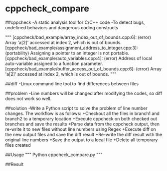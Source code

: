 # cppcheck_compare

##cppcheck
-A static analysis tool for C/C++ code
-To detect bugs, undefined behaviors and dangerous coding constructs

"""
[cppcheck/bad_example/array_index_out_of_bounds.cpp:6]: (error) Array 'a[2]' accessed at index 2, which is out of bounds.
[cppcheck/bad_example/assignment_address_to_integer.cpp:3]: (portability) Assigning a pointer to an integer is not portable.
[cppcheck/bad_example/auto_variables.cpp:4]: (error) Address of local auto-variable assigned to a function parameter.
[cppcheck/bad_example/buffer_access_out_of_bounds.cpp:6]: (error) Array 'a[2]' accessed at index 2, which is out of bounds.
"""

##diff
-Linux command line tool to find differences between files

##problem
-Line numbers will be changed after modifying the codes, so diff does not work so well.


##solution
-Write a Python script to solve the problem of line number changes. The workflow is as follows:
    +Checkout all the files in branch1 and branch2 to a temporary location
    +Execute cppcheck on both checked out branches and save the results
    +Parse data from the cppcheck output, then re-write it to new files without line numbers using Regex
    +Execute diff on the new output files and save the diff result
    +Re-write the diff result with the original line numbers
    +Save the output to a local file 
    +Delete all temporary files created
    
##Usage
"""
Python cppcheck_compare.py <branch1> <branch2> <save path>
"""
    
##Result
